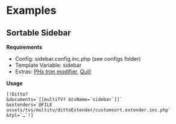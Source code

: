 Examples
================================================================================

Sortable Sidebar
--------------------------------------------------------------------------------

**Requirements**

- Config: sidebar.config.inc.php (see configs folder)
- Template Variable: sidebar
- Extras: [PHx trim modifier](https://github.com/Jako/PHx-Modifier/blob/master/trim.phx.php), [Quill](http://modx.com/extras/package/quill)

**Usage**

```
[!Ditto? 
&documents=`[[multiTV? &tvName=`sidebar`]]` 
&extenders=`@FILE assets/tvs/multitv/dittoExtender/customsort.extender.inc.php` 
&tpl=`…`!]
```
 
